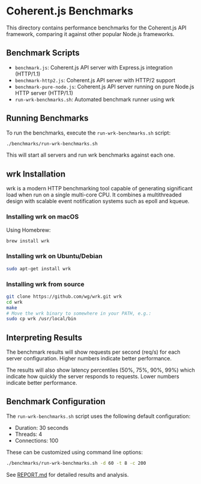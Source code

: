 # Coherent.js Benchmarks

This directory contains performance benchmarks for the Coherent.js API framework, comparing it against other popular Node.js frameworks.

## Benchmark Scripts

- `benchmark.js`: Coherent.js API server with Express.js integration (HTTP/1.1)
- `benchmark-http2.js`: Coherent.js API server with HTTP/2 support
- `benchmark-pure-node.js`: Coherent.js API server running on pure Node.js HTTP server (HTTP/1.1)
- `run-wrk-benchmarks.sh`: Automated benchmark runner using wrk

## Running Benchmarks

To run the benchmarks, execute the `run-wrk-benchmarks.sh` script:

```bash
./benchmarks/run-wrk-benchmarks.sh
```

This will start all servers and run wrk benchmarks against each one.

## wrk Installation

wrk is a modern HTTP benchmarking tool capable of generating significant load when run on a single multi-core CPU. It combines a multithreaded design with scalable event notification systems such as epoll and kqueue.

### Installing wrk on macOS

Using Homebrew:

```bash
brew install wrk
```

### Installing wrk on Ubuntu/Debian

```bash
sudo apt-get install wrk
```

### Installing wrk from source

```bash
git clone https://github.com/wg/wrk.git wrk
cd wrk
make
# Move the wrk binary to somewhere in your PATH, e.g.:
sudo cp wrk /usr/local/bin
```

## Interpreting Results

The benchmark results will show requests per second (req/s) for each server configuration. Higher numbers indicate better performance.

The results will also show latency percentiles (50%, 75%, 90%, 99%) which indicate how quickly the server responds to requests. Lower numbers indicate better performance.

## Benchmark Configuration

The `run-wrk-benchmarks.sh` script uses the following default configuration:

- Duration: 30 seconds
- Threads: 4
- Connections: 100

These can be customized using command line options:

```bash
./benchmarks/run-wrk-benchmarks.sh -d 60 -t 8 -c 200
```
See [REPORT.md](./REPORT.md) for detailed results and analysis.
